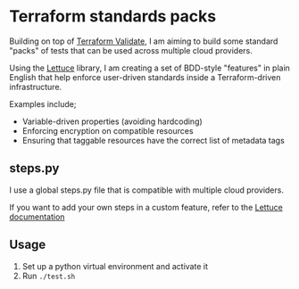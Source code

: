 # Terraform standards packs

Building on top of [Terraform Validate](https://github.com/elmundio87/terraform_validate), I am aiming to build
some standard "packs" of tests that can be used across multiple cloud providers.

Using the [Lettuce](http://lettuce.it/) library, I am creating a set of BDD-style "features" in plain English that help enforce user-driven standards inside a Terraform-driven infrastructure.


Examples include;

- Variable-driven properties (avoiding hardcoding)
- Enforcing encryption on compatible resources
- Ensuring that taggable resources have the correct list of metadata tags

## steps.py

I use a global steps.py file that is compatible with multiple cloud providers.

If you want to add your own steps in a custom feature, refer to the [Lettuce documentation](http://lettuce.it/)

## Usage

1. Set up a python virtual environment and activate it
2. Run `./test.sh`
